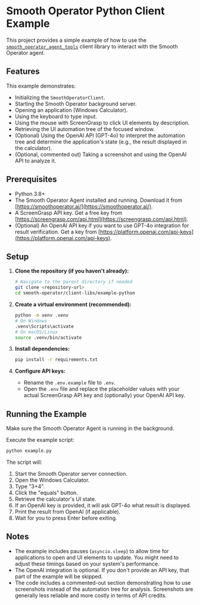 # Smooth Operator Python Client Example

This project provides a simple example of how to use the [`smooth_operator_agent_tools`](https://pypi.org/project/smooth-operator-agent-tools/#description) client library to interact with the Smooth Operator agent.

## Features

This example demonstrates:

*   Initializing the `SmoothOperatorClient`.
*   Starting the Smooth Operator background server.
*   Opening an application (Windows Calculator).
*   Using the keyboard to type input.
*   Using the mouse with ScreenGrasp to click UI elements by description.
*   Retrieving the UI automation tree of the focused window.
*   (Optional) Using the OpenAI API (GPT-4o) to interpret the automation tree and determine the application's state (e.g., the result displayed in the calculator).
*   (Optional, commented out) Taking a screenshot and using the OpenAI API to analyze it.

## Prerequisites

*   Python 3.8+
*   The Smooth Operator Agent installed and running. Download it from [https://smoothoperator.ai/](https://smoothoperator.ai/).
*   A ScreenGrasp API key. Get a free key from [https://screengrasp.com/api.html](https://screengrasp.com/api.html).
*   (Optional) An OpenAI API key if you want to use GPT-4o integration for result verification. Get a key from [https://platform.openai.com/api-keys](https://platform.openai.com/api-keys).

## Setup

1.  **Clone the repository (if you haven't already):**
    ```bash
    # Navigate to the parent directory if needed
    git clone <repository-url>
    cd smooth-operator/client-libs/example-python
    ```

2.  **Create a virtual environment (recommended):**
    ```bash
    python -m venv .venv
    # On Windows
    .venv\Scripts\activate
    # On macOS/Linux
    source .venv/bin/activate
    ```

3.  **Install dependencies:**
    ```bash
    pip install -r requirements.txt
    ```

4.  **Configure API keys:**
    *   Rename the `.env.example` file to `.env`.
    *   Open the `.env` file and replace the placeholder values with your actual ScreenGrasp API key and (optionally) your OpenAI API key.

## Running the Example

Make sure the Smooth Operator Agent is running in the background.

Execute the example script:

```bash
python example.py
```

The script will:

1.  Start the Smooth Operator server connection.
2.  Open the Windows Calculator.
3.  Type "3+4".
4.  Click the "equals" button.
5.  Retrieve the calculator's UI state.
6.  If an OpenAI key is provided, it will ask GPT-4o what result is displayed.
7.  Print the result from OpenAI (if applicable).
8.  Wait for you to press Enter before exiting.

## Notes

*   The example includes pauses (`asyncio.sleep`) to allow time for applications to open and UI elements to update. You might need to adjust these timings based on your system's performance.
*   The OpenAI integration is optional. If you don't provide an API key, that part of the example will be skipped.
*   The code includes a commented-out section demonstrating how to use screenshots instead of the automation tree for analysis. Screenshots are generally less reliable and more costly in terms of API credits. 